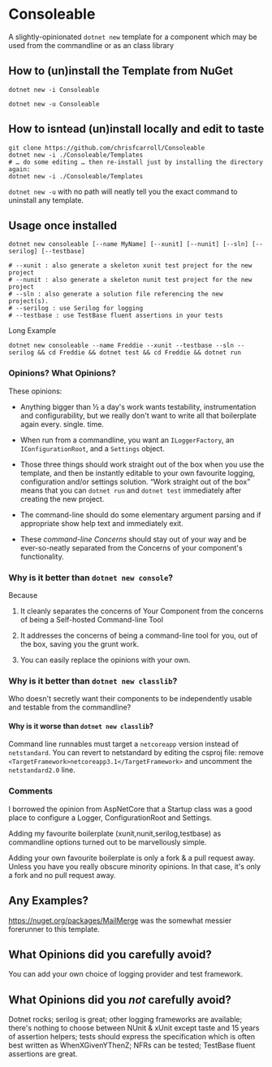 Consoleable
===========

A slightly-opinionated `dotnet new` template for a component which may be used
from the commandline or as an class library

## How to (un)install the Template from NuGet

`dotnet new -i Consoleable`

`dotnet new -u Consoleable`

## How to isntead (un)install locally and edit to taste

~~~~~~~~~~~~~~~~~~~~~~~~~~~~~~~~~~~~~~~~~~~~~~~~~~~~~~~~~
git clone https://github.com/chrisfcarroll/Consoleable
dotnet new -i ./Consoleable/Templates
# … do some editing … then re-install just by installing the directory again:
dotnet new -i ./Consoleable/Templates
~~~~~~~~~~~~~~~~~~~~~~~~~~~~~~~~~~~~~~~~~~~~~~~~~~~~~~~~~

`dotnet new -u` with no path will neatly tell you the exact command to uninstall
any template.


## Usage once installed

~~~~~~~~~~~~~~~~~~~~~~~~~~~~~~~~~~~~~~~~~~~~~~~~~~~~~~~~~
dotnet new consoleable [--name MyName] [--xunit] [--nunit] [--sln] [--serilog] [--testbase]
~~~~~~~~~~~~~~~~~~~~~~~~~~~~~~~~~~~~~~~~~~~~~~~~~~~~~~~~~

~~~~~~~~~~~~~~~~~~~~~~~~~~~~~~~~~~~~~~~~~~~~~~~~~~~~~~~~~
# --xunit : also generate a skeleton xunit test project for the new project
# --nunit : also generate a skeleton nunit test project for the new project
# --sln : also generate a solution file referencing the new project(s).
# --serilog : use Serilog for logging
# --testbase : use TestBase fluent assertions in your tests
~~~~~~~~~~~~~~~~~~~~~~~~~~~~~~~~~~~~~~~~~~~~~~~~~~~~~~~~~

Long Example

~~~~~~~~~~~~~~~~~~~~~~~~~~~~~~~~~~~~~~~~~~~~~~~~~~~~~~~~~
dotnet new consoleable --name Freddie --xunit --testbase --sln --serilog && cd Freddie && dotnet test && cd Freddie && dotnet run
~~~~~~~~~~~~~~~~~~~~~~~~~~~~~~~~~~~~~~~~~~~~~~~~~~~~~~~~~

### Opinions? What Opinions?

These opinions:

-   Anything bigger than ½ a day's work wants testability, instrumentation and
    configurability, but we really don't want to write all that boilerplate
    again every. single. time.

-   When run from a commandline, you want an `ILoggerFactory`, an
    `IConfigurationRoot`, and a `Settings` object.

-   Those three things should work straight out of the box when you use the
    template, and then be instantly editable to your own favourite logging,
    configuration and/or settings solution. “Work straight out of the box” means
    that you can `dotnet run` and `dotnet test` immediately after creating the
    new project.

-   The command-line should do some elementary argument parsing and if
    appropriate show help text and immediately exit.

-   These *command-line Concerns* should stay out of your way and be
    ever-so-neatly separated from the Concerns of your component's
    functionality.

### Why is it better than `dotnet new console`?

Because

1.  It cleanly separates the concerns of Your Component from the concerns of
    being a Self-hosted Command-line Tool

2.  It addresses the concerns of being a command-line tool for you, out of the
    box, saving you the grunt work.

3.  You can easily replace the opinions with your own.

### Why is it better than `dotnet new classlib`?

Who doesn't secretly want their components to be independently usable and
testable from the commandline?

#### Why is it worse than `dotnet new classlib`?

Command line runnables must target a `netcoreapp` version instead of 
`netstandard`. You can revert to netstandard by editing the 
csproj file: remove `<TargetFramework>netcoreapp3.1</TargetFramework>` 
and uncomment the `netstandard2.0` line.


### Comments

I borrowed the opinion from AspNetCore that a Startup class was a good place to
configure a Logger, ConfigurationRoot and Settings.

Adding my favourite boilerplate (xunit,nunit,serilog,testbase) as commandline
options turned out to be marvellously simple.

Adding your own favourite boilerplate is only a fork & a pull request away.
Unless you have you really obscure minority opinions. In that case, it's only a
fork and no pull request away.

Any Examples?
-------------

https://nuget.org/packages/MailMerge was the somewhat messier forerunner to this
template.

What Opinions did you carefully avoid?
--------------------------------------

You can add your own choice of logging provider and test framework.

What Opinions did you *not* carefully avoid?
------------------------------------------

Dotnet rocks; serilog is great; other logging frameworks are available;
there's nothing to choose between NUnit & xUnit except taste and 15 years of
assertion helpers; tests should express the specification which is often best
written as WhenXGivenYThenZ; NFRs can be tested; TestBase fluent assertions are
great.
